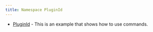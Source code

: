 ```yaml
---
title: Namespace PluginId
---
```


- [PluginId](/docs/api/luginid) - This is an example that shows how to use commands.

